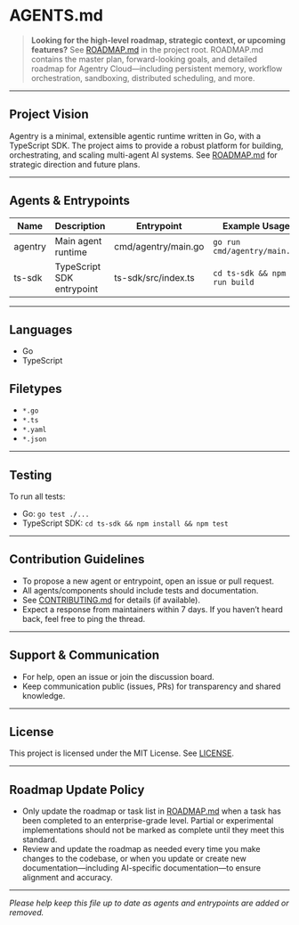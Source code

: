 # AGENTS.md

> **Looking for the high-level roadmap, strategic context, or upcoming features?**
> See [ROADMAP.md](./ROADMAP.md) in the project root. ROADMAP.md contains the master plan, forward-looking goals, and detailed roadmap for Agentry Cloud—including persistent memory, workflow orchestration, sandboxing, distributed scheduling, and more.

---

## Project Vision

Agentry is a minimal, extensible agentic runtime written in Go, with a TypeScript SDK. The project aims to provide a robust platform for building, orchestrating, and scaling multi-agent AI systems. See [ROADMAP.md](./ROADMAP.md) for strategic direction and future plans.

---

## Agents & Entrypoints

| Name    | Description               | Entrypoint          | Example Usage                |
| ------- | ------------------------- | ------------------- | ---------------------------- |
| agentry | Main agent runtime        | cmd/agentry/main.go | `go run cmd/agentry/main.go` |
| ts-sdk  | TypeScript SDK entrypoint | ts-sdk/src/index.ts | `cd ts-sdk && npm run build` |

---

## Languages

- Go
- TypeScript

## Filetypes

- `*.go`
- `*.ts`
- `*.yaml`
- `*.json`

---

## Testing

To run all tests:

- Go: `go test ./...`
- TypeScript SDK: `cd ts-sdk && npm install && npm test`

---

## Contribution Guidelines

- To propose a new agent or entrypoint, open an issue or pull request.
- All agents/components should include tests and documentation.
- See [CONTRIBUTING.md](./CONTRIBUTING.md) for details (if available).
- Expect a response from maintainers within 7 days. If you haven’t heard back, feel free to ping the thread.

---

## Support & Communication

- For help, open an issue or join the discussion board.
- Keep communication public (issues, PRs) for transparency and shared knowledge.

---

## License

This project is licensed under the MIT License. See [LICENSE](./LICENSE).

---

## Roadmap Update Policy

- Only update the roadmap or task list in [ROADMAP.md](./ROADMAP.md) when a task has been completed to an enterprise-grade level. Partial or experimental implementations should not be marked as complete until they meet this standard.
- Review and update the roadmap as needed every time you make changes to the codebase, or when you update or create new documentation—including AI-specific documentation—to ensure alignment and accuracy.

---

_Please help keep this file up to date as agents and entrypoints are added or removed._
